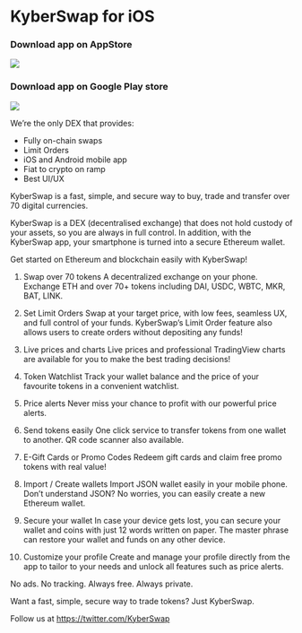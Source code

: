 # KyberSwap for iOS


### Download app on AppStore 
[<img src="https://kyberswap.com/app/images/apple_store.svg">](https://itunes.apple.com/us/app/kyberswap/id1453691309)

### Download app on Google Play store 
[<img src="https://kyberswap.com/app/images/google_play_store.svg">](https://play.google.com/store/apps/details?id=com.kyberswap.android) 



We’re the only DEX that provides:
* Fully on-chain swaps
* Limit Orders
* iOS and Android mobile app
* Fiat to crypto on ramp
* Best UI/UX

KyberSwap is a fast, simple, and secure way to buy, trade and transfer over 70 digital currencies.

KyberSwap is a DEX (decentralised exchange) that does not hold custody of your assets, so you are always in full control. In addition, with the KyberSwap app, your smartphone is turned into a secure Ethereum wallet.

Get started on Ethereum and blockchain easily with KyberSwap!

1. Swap over 70 tokens
A decentralized exchange on your phone. Exchange ETH and over 70+ tokens including DAI, USDC, WBTC, MKR, BAT, LINK.

2. Set Limit Orders
Swap at your target price, with low fees, seamless UX, and full control of your funds. KyberSwap’s Limit Order feature also allows users to create orders without depositing any funds!

3. Live prices and charts
Live prices and professional TradingView charts are available for you to make the best trading decisions!

4. Token Watchlist
Track your wallet balance and the price of your favourite tokens in a convenient watchlist.

5. Price alerts
Never miss your chance to profit with our powerful price alerts.

6. Send tokens easily
One click service to transfer tokens from one wallet to another. QR code scanner also available.

7. E-Gift Cards or Promo Codes
Redeem gift cards and claim free promo tokens with real value!

8. Import / Create wallets
Import JSON wallet easily in your mobile phone. Don’t understand JSON? No worries, you can easily create a new Ethereum wallet.

9. Secure your wallet
In case your device gets lost, you can secure your wallet and coins with just 12 words written on paper. The master phrase can restore your wallet and funds on any other device.

10. Customize your profile
Create and manage your profile directly from the app to tailor to your needs and unlock all features such as price alerts.

No ads. No tracking. Always free. Always private.

Want a fast, simple, secure way to trade tokens? Just KyberSwap.

Follow us at https://twitter.com/KyberSwap
